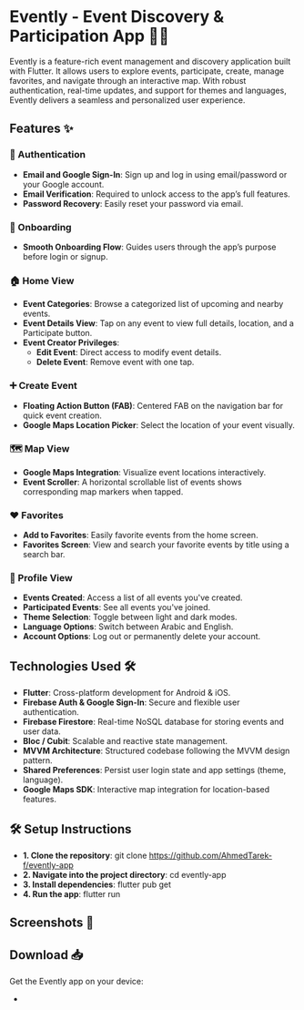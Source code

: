 # Evently - Event Discovery & Participation App 📅🎉

Evently is a feature-rich event management and discovery application built with Flutter. It allows users to explore events, participate, create, manage favorites, and navigate through an interactive map. With robust authentication, real-time updates, and support for themes and languages, Evently delivers a seamless and personalized user experience.

## Features ✨

### 🔐 Authentication  

- **Email and Google Sign-In**: Sign up and log in using email/password or your Google account.  
- **Email Verification**: Required to unlock access to the app’s full features.
- **Password Recovery**: Easily reset your password via email.

### 🚀 Onboarding

- **Smooth Onboarding Flow**: Guides users through the app’s purpose before login or signup.

### 🏠 Home View

- **Event Categories**: Browse a categorized list of upcoming and nearby events.  
- **Event Details View**: Tap on any event to view full details, location, and a Participate button.
- **Event Creator Privileges**:
  - **Edit Event**: Direct access to modify event details.
  - **Delete Event**: Remove event with one tap.

### ➕ Create Event

- **Floating Action Button (FAB)**: Centered FAB on the navigation bar for quick event creation.
- **Google Maps Location Picker**: Select the location of your event visually.   

### 🗺️ Map View  

- **Google Maps Integration**: Visualize event locations interactively.
- **Event Scroller**: A horizontal scrollable list of events shows corresponding map markers when tapped.

### ❤️ Favorites 

- **Add to Favorites**: Easily favorite events from the home screen.
- **Favorites Screen**: View and search your favorite events by title using a search bar.

### 👤 Profile View

- **Events Created**: Access a list of all events you've created.
- **Participated Events**: See all events you've joined.
- **Theme Selection**: Toggle between light and dark modes.
- **Language Options**: Switch between Arabic and English.
- **Account Options**: Log out or permanently delete your account.

## Technologies Used 🛠️

- **Flutter**: Cross-platform development for Android & iOS.
- **Firebase Auth & Google Sign-In**: Secure and flexible user authentication.
- **Firebase Firestore**: Real-time NoSQL database for storing events and user data.
- **Bloc / Cubit**: Scalable and reactive state management.
- **MVVM Architecture**: Structured codebase following the MVVM design pattern.
- **Shared Preferences**: Persist user login state and app settings (theme, language).
- **Google Maps SDK**: Interactive map integration for location-based features.

## 🛠️ Setup Instructions

- **1. Clone the repository**: git clone https://github.com/AhmedTarek-f/evently-app
- **2. Navigate into the project directory**: cd evently-app
- **3. Install dependencies**: flutter pub get
- **4. Run the app**: flutter run

## Screenshots 📸


## Download 📥

Get the Evently app on your device:

- 
